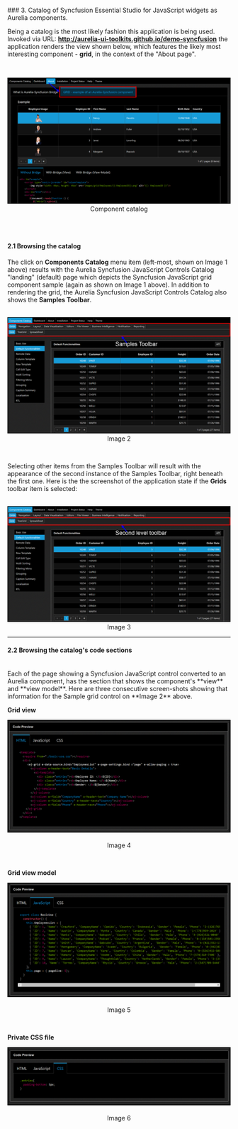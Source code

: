 <br>
### 3. Catalog of Syncfusion Essential Studio for JavaScript widgets as Aurelia components.

Being a catalog is the most likely fashion this application is being used. Invoked via URL: **<a href="http://aurelia-ui-toolkits.github.io/demo-syncfusion">http://aurelia-ui-toolkits.github.io/demo-syncfusion</a>** the application renders the view shown below, which features the likely most interesting component -  **grid**, in the context of the "About page".

<br>
<p align=center>
  <img src="images/help/about/component-catalog-dark.png"></img>
<br>
  Component catalog
</p>
<br>
<br>

#### 2.1 Browsing the catalog

The click on **Components Catalog** menu item (left-most, shown on Image 1 above) results with the Aurelia Syncfusion JavaScript Controls Catalog "landing" (default) page which depicts the Syncfusion JavaScript grid component sample (again as shown on Image 1 above). In addition to rendering the grid, the Aurelia Syncfusion JavaScript Controls Catalog also shows the **Samples Toolbar**.
<br>
<br>
<p align=center>
  <img src="images/help/about/samples-toolbar-dark.png"></img>
<br>
  Image 2
</p>

<br>

Selecting other items from the Samples Toolbar will result with the appearance of the second instance of the Samples Toolbar, right beneath the first one. Here is the the screenshot of the application state if the **Grids** toolbar item is selected:
<br>
<br>

<p align=center>
  <img src="images/help/about/second-level-toolbar-dark.png"></img>
 <br>
Image 3
</p>

* * *
#### 2.2 Browsing the catalog's code sections
<br>
Each of the page showing a Syncfusion JavaScript control converted to an Aurelia component, has the section that shows the component's **view** and **view model**. Here are three consecutive screen-shots showing that information for the Sample grid control on **Image 2** above.
<br>

**Grid view**

<p align=center>
 <img src="images/help/about/grid-view-dark.png"></img>
 <br><br>
Image 4
</p>
<br>

**Grid view model**

<p align=center>
  <img src="images/help/about/grid-view-model-dark.png"></img>
 <br><br>
Image 5
</p>
<br>

**Private CSS file**

<p align=center>
  <img src="images/help/about/grid-css-dark.png"></img>
 <br><br>
Image 6
</p>
